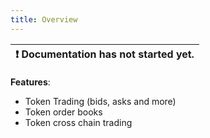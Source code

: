 ```yaml
---
title: Overview
---
```


| :exclamation:  Documentation has not started yet. |
|-------------------------------------------------- |


__Features__: 
- Token Trading (bids, asks and more)
- Token order books
- Token cross chain trading

<!-- 
- Cancel Trade Order
- Enable Trading for Token
- Trade Token -->